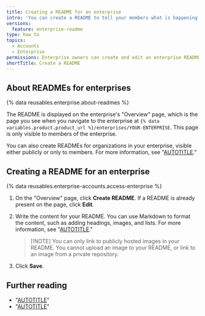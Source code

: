 ```yaml
---
title: Creating a README for an enterprise
intro: 'You can create a README to tell your members what is happening in your enterprise.'
versions:
  feature: enterprise-readme
type: how_to
topics:
  - Accounts
  - Enterprise
permissions: Enterprise owners can create and edit an enterprise README.
shortTitle: Create a README
---
```


## About READMEs for enterprises

{% data reusables.enterprise.about-readmes %}

The README is displayed on the enterprise's "Overview" page, which is the page you see when you navigate to the enterprise at `{% data variables.product.product_url %}/enterprises/YOUR-ENTERPRISE`. This page is only visible to members of the enterprise.

You can also create READMEs for organizations in your enterprise, visible either publicly or only to members. For more information, see "[AUTOTITLE](/organizations/collaborating-with-groups-in-organizations/customizing-your-organizations-profile)."

## Creating a README for an enterprise

{% data reusables.enterprise-accounts.access-enterprise %}
1. On the "Overview" page, click **Create README**. If a README is already present on the page, click **Edit**.
1. Write the content for your README. You can use Markdown to format the content, such as adding headings, images, and lists. For more information, see "[AUTOTITLE](/get-started/writing-on-github/getting-started-with-writing-and-formatting-on-github/basic-writing-and-formatting-syntax)."

   >[!NOTE] You can only link to publicly hosted images in your README. You cannot upload an image to your README, or link to an image from a private repository.

1. Click **Save**.

## Further reading

- "[AUTOTITLE](/repositories/managing-your-repositorys-settings-and-features/customizing-your-repository/about-readmes)"
- "[AUTOTITLE](/account-and-profile/setting-up-and-managing-your-github-profile/customizing-your-profile/managing-your-profile-readme)"
